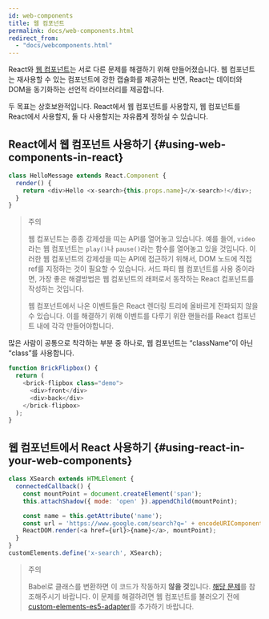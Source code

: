 ```yaml
---
id: web-components
title: 웹 컴포넌트
permalink: docs/web-components.html
redirect_from:
  - "docs/webcomponents.html"
---
```


React와 [웹 컴포넌트](https://developer.mozilla.org/ko/docs/Web/Web_Components)는 서로 다른 문제를 해결하기 위해 만들어졌습니다. 웹 컴포넌트는 재사용할 수 있는 컴포넌트에 강한 캡슐화를 제공하는 반면, React는 데이터와 DOM을 동기화하는 선언적 라이브러리를 제공합니다.

두 목표는 상호보완적입니다. React에서 웹 컴포넌트를 사용할지, 웹 컴포넌트를 React에서 사용할지, 둘 다 사용할지는 자유롭게 정하실 수 있습니다.

## React에서 웹 컴포넌트 사용하기 {#using-web-components-in-react}

```javascript
class HelloMessage extends React.Component {
  render() {
    return <div>Hello <x-search>{this.props.name}</x-search>!</div>;
  }
}
```

> 주의
>
> 웹 컴포넌트는 종종 강제성을 띠는 API를 열어놓고 있습니다. 예를 들어, `video`라는 웹 컴포넌트는 `play()`나 `pause()`라는 함수를 열어놓고 있을 것입니다. 이러한 웹 컴포넌트의 강제성을 띠는 API에 접근하기 위해서, DOM 노드에 직접 ref를 지정하는 것이 필요할 수 있습니다. 서드 파티 웹 컴포넌트를 사용 중이라면, 가장 좋은 해결방법은 웹 컴포넌트의 래퍼로서 동작하는 React 컴포넌트를 작성하는 것입니다.
>
> 웹 컴포넌트에서 나온 이벤트들은 React 렌더링 트리에 올바르게 전파되지 않을 수 있습니다. 이를 해결하기 위해 이벤트를 다루기 위한 핸들러를 React 컴포넌트 내에 각각 만들어야합니다.

많은 사람이 공통으로 착각하는 부분 중 하나로, 웹 컴포넌트는 “className”이 아닌 “class”를 사용합니다.

```javascript
function BrickFlipbox() {
  return (
    <brick-flipbox class="demo">
      <div>front</div>
      <div>back</div>
    </brick-flipbox>
  );
}
```

## 웹 컴포넌트에서 React 사용하기 {#using-react-in-your-web-components}

```javascript
class XSearch extends HTMLElement {
  connectedCallback() {
    const mountPoint = document.createElement('span');
    this.attachShadow({ mode: 'open' }).appendChild(mountPoint);

    const name = this.getAttribute('name');
    const url = 'https://www.google.com/search?q=' + encodeURIComponent(name);
    ReactDOM.render(<a href={url}>{name}</a>, mountPoint);
  }
}
customElements.define('x-search', XSearch);
```

>주의
>
>Babel로 클래스를 변환하면 이 코드가 작동하지 **않을 것**입니다. [해당 문제](https://github.com/w3c/webcomponents/issues/587)를 참조해주시기 바랍니다.
>이 문제를 해결하려면 웹 컴포넌트를 불러오기 전에 [custom-elements-es5-adapter](https://github.com/webcomponents/polyfills/tree/master/packages/webcomponentsjs#custom-elements-es5-adapterjs)를 추가하기 바랍니다.

